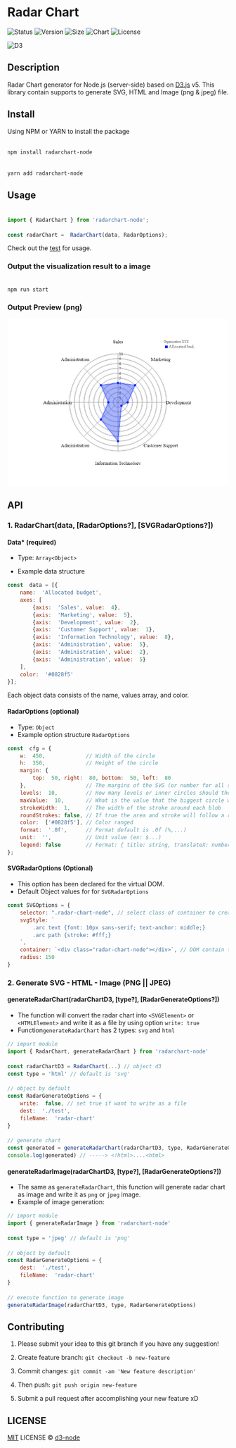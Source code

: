 # Radar Chart

![Status](https://img.shields.io/badge/build-passing-brightgreen)
![Version](https://img.shields.io/badge/version-1.0.5-lightgrey)
![Size](https://img.shields.io/badge/size-152KB-green)
![Chart](https://img.shields.io/badge/chart-d3-blue)
![License](https://img.shields.io/badge/license-MIT-green)

![D3](https://vegibit.com/wp-content/uploads/2015/05/Introduction-to-the-d3-js-library.png)

## Description

Radar Chart generator for Node.js (server-side) based on [D3.js](https://d3js.org/) v5.
This library contain supports to generate SVG, HTML and Image (png & jpeg) file.
  
## Install

Using NPM or YARN to install the package

```bash

npm install radarchart-node

```

```bash

yarn add radarchart-node

```
  
## Usage

```js

import { RadarChart } from 'radarchart-node';

const radarChart =  RadarChart(data, RadarOptions);

```

Check out the [test](./test) for usage.

### Output the visualization result to a image

```bash

npm run start

```

### Output Preview (png)

![chart](./test/radar-chart.png)

## API

### 1. RadarChart(data, [RadarOptions?], [SVGRadarOptions?])
  
#### Data* (required)

- Type: `Array<Object>`

- Example data structure

```javascript
const  data = [{
    name:  'Allocated budget',
    axes: [
        {axis:  'Sales', value:  4},
        {axis:  'Marketing', value:  5},
        {axis:  'Development', value:  2},
        {axis:  'Customer Support', value:  1},
        {axis:  'Information Technology', value:  8},
        {axis:  'Administration', value:  5},
        {axis:  'Administration', value:  2},
        {axis:  'Administration', value:  5}
    ],
    color:  '#0828f5'
}];
```

Each object data consists of the name, values array, and color.

#### RadarOptions (optional)

- Type: `Object`
- Example option structure  `RadarOptions`

```javascript
const  cfg = {
    w:  450,             // Width of the circle
    h:  350,             // Height of the circle
    margin: {
        top:  50, right:  80, bottom:  50, left:  80
    },                   // The margins of the SVG (or number for all side margin)
    levels:  10,         // How many levels or inner circles should there be drawn
    maxValue:  10,       // What is the value that the biggest circle will represent
    strokeWidth:  1,     // The width of the stroke around each blob
    roundStrokes: false, // If true the area and stroke will follow a round path (cardinal-closed)
    color:  ['#0828f5'], // Color ranged
    format:  '.0f',      // Format default is .0f (%,...)
    unit:  '',           // Unit value (ex: $...)
    legend: false        // Format: { title: string, translateX: number, translateY: number }
};
```

#### SVGRadarOptions (Optional)

- This option has been declared for the virtual DOM.  
- Default Object values for  for `SVGRadarOptions`

```javascript
const SVGOptions = {
    selector: ".radar-chart-node", // select class of container to create D3-canvas
    svgStyle: `
        .arc text {font: 10px sans-serif; text-anchor: middle;}
        .arc path {stroke: #fff;}
    `,
    container: `<div class="radar-chart-node"></div>`, // DOM contain the visualization result
    radius: 150
}
```

### 2. Generate SVG - HTML - Image (PNG || JPEG)

#### generateRadarChart(radarChartD3, [type?], [RadarGenerateOptions?])

- The function will convert the radar chart into `<SVGElement>` or `<HTMLElement>` and write it as a file by using option `write: true`
- Function`generateRadarChart` has 2 types: `svg` and `html`

```javascript
// import module
import { RadarChart, generateRadarChart } from 'radarchart-node'

const radarChartD3 = RadarChart(...) // object d3
const type = 'html' // default is 'svg'

// object by default
const RadarGenerateOptions = {
    write:  false, // set true if want to write as a file
    dest:  './test',
    fileName:  'radar-chart'
}

// generate chart
const generated = generateRadarChart(radarChartD3, type, RadarGenerateOptions)
console.log(generated) // -----> <!html>....<html>

```

#### generateRadarImage(radarChartD3, [type?], [RadarGenerateOptions?])

- The same as `generateRadarChart`, this function will generate radar chart as image and write it as `png` or `jpeg` image.
- Example of image generation:

```javascript
// import module
import { generateRadarImage } from 'radarchart-node'

const type = 'jpeg' // default is 'png'

// object by default
const RadarGenerateOptions = {
    dest:  './test',
    fileName:  'radar-chart'
}

// execute function to generate image
generateRadarImage(radarChartD3, type, RadarGenerateOptions)

```

## Contributing

1. Please submit your idea to this git branch if you have any suggestion!

2. Create feature branch: `git checkout -b new-feature`

3. Commit changes: `git commit -am 'New feature description'`

4. Then push: `git push origin new-feature`

5. Submit a pull request after accomplishing your new feature xD

## LICENSE

[MIT](LICENSE) LICENSE &copy; [d3-node](https://github.com/d3-node)
